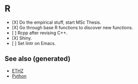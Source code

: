 # R

  - \[X\] Do the empirical stuff, start MSc Thesis.
  - \[X\] Go through base R functions to discover new functions.
  - \[ \] Rcpp after revising C++.
  - \[X\] Shiny.
  - \[ \] Set lintr on Emacs.

## See also (generated)

  - [ETHZ](./20200430153912-ethz.md)
  - [Python](./python.md)
